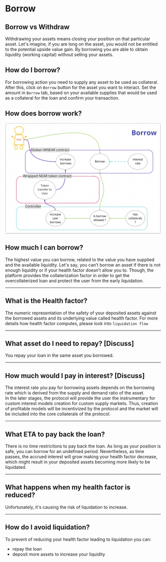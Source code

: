 # Borrow

## Borrow vs Withdraw

Withdrawing your assets means closing your position on that particular asset. Let's imagine, if you are long on the asset, you would not be entitled to the potential upside value gain. By borrowing you are able to obtain liquidity (working capital) without selling your assets.

## How do I borrow?

For borrowing action you need to supply any asset to be used as collateral. After this, click on `Borrow` button for the asset you want to interact. Set the amount in `Borrow` tab, based on your available supplies that would be used as a collateral for the loan and confirm your transaction.

## How does borrow work?

![](../.gitbook/assets/borrow.png)

## How much I can borrow?

The highest value you can borrow, related to the value you have supplied and the available liquidity. Let's say, you can’t borrow an asset if there is not enough liquidity or if your health factor doesn’t allow you to. Though, the platform provides the collaterization factor in order to get the overcollaterized loan and protect the user from the early liquidation.

***

## What is the Health factor?

The numeric representation of the safety of your deposited assets against the borrowed assets and its underlying value called health factor. For more details how health factor computes, please look into `liquidation flow`

***

## What asset do I need to repay? \[Discuss]

You repay your loan in the same asset you borrowed.

***

## How much would I pay in interest? \[Discuss]

The interest rate you pay for borrowing assets depends on the borrowing rate which is derived from the supply and demand ratio of the asset.
<br>
In the later stages, the protocol will provide the user the instrumentary for custom interest models creation for custom supply markets. Thus, creation of profitable models will be incentivized by the protocol and the market will be included into the core collaterals of the protocol.

***

## What ETA to pay back the loan?

There is no time restricitons to pay back the loan. As long as your position is safe, you can borrow for an undefined period. Nevertheless, as time passes, the accrued interest will grow making your health factor decrease, which might result in your deposited assets becoming more likely to be liquidated.

***

## What happens when my health factor is reduced?

Unfortunately, it's causing the risk of liquidation to increase.

***

## How do I avoid liquidation?

To prevent of reducing your health factor leading to liquidation you can:

* repay the loan
* deposit more assets to increase your liquidity
